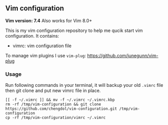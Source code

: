 ## Vim configuration

**Vim version: 7.4**
Also works for Vim 8.0+

This is my vim configuration repository to help me qucik start vim configuration.
It contains:

- vimrc: vim configuration file

To manage vim plugins I use `vim-plug`:
https://github.com/junegunn/vim-plug

### Usage
Run following commands in your terminal, it will backup your old `.vimrc` file then git clone and put new vimrc file in place.
```
[[ -f ~/.vimrc ]] && mv -f ~/.vimrc ~/.vimrc.kbp
rm -rf /tmp/vim-configuration && git clone https://github.com/chengdol/vim-configuration.git /tmp/vim-configuration
cp -rf /tmp/vim-configuration/vimrc ~/.vimrc
```

